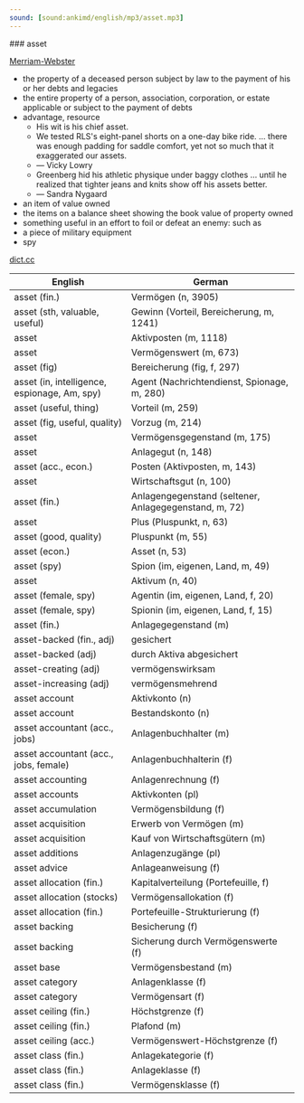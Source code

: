 ```yaml
---
sound: [sound:ankimd/english/mp3/asset.mp3]
---
```


\### asset

[Merriam-Webster](https://www.merriam-webster.com/dictionary/asset)

- the property of a deceased person subject by law to the payment of his or her debts and legacies
- the entire property of a person, association, corporation, or estate applicable or subject to the payment of debts
- advantage, resource
    - His wit is his chief asset.
    - We tested RLS's eight-panel shorts on a one-day bike ride. … there was enough padding for saddle comfort, yet not so much that it exaggerated our assets.
    - — Vicky Lowry
    - Greenberg hid his athletic physique under baggy clothes … until he realized that tighter jeans and knits show off his assets better.
    - — Sandra Nygaard
- an item of value owned
- the items on a balance sheet showing the book value of property owned
- something useful in an effort to foil or defeat an enemy: such as
- a piece of military equipment
- spy

[dict.cc](https://www.dict.cc/asset)

| English        | German       |
| -------------- | ------------ |
| asset (fin.) | Vermögen (n, 3905) |
| asset (sth, valuable, useful) | Gewinn (Vorteil, Bereicherung, m, 1241) |
| asset | Aktivposten (m, 1118) |
| asset | Vermögenswert (m, 673) |
| asset (fig) | Bereicherung (fig, f, 297) |
| asset (in, intelligence, espionage, Am, spy) | Agent (Nachrichtendienst, Spionage, m, 280) |
| asset (useful, thing) | Vorteil (m, 259) |
| asset (fig, useful, quality) | Vorzug (m, 214) |
| asset | Vermögensgegenstand (m, 175) |
| asset | Anlagegut (n, 148) |
| asset (acc., econ.) | Posten (Aktivposten, m, 143) |
| asset | Wirtschaftsgut (n, 100) |
| asset (fin.) | Anlagengegenstand (seltener, Anlagegegenstand, m, 72) |
| asset | Plus (Pluspunkt, n, 63) |
| asset (good, quality) | Pluspunkt (m, 55) |
| asset (econ.) | Asset (n, 53) |
| asset (spy) | Spion (im, eigenen, Land, m, 49) |
| asset | Aktivum (n, 40) |
| asset (female, spy) | Agentin (im, eigenen, Land, f, 20) |
| asset (female, spy) | Spionin (im, eigenen, Land, f, 15) |
| asset (fin.) | Anlagegegenstand (m) |
| asset-backed (fin., adj) | gesichert |
| asset-backed (adj) | durch Aktiva abgesichert |
| asset-creating (adj) | vermögenswirksam |
| asset-increasing (adj) | vermögensmehrend |
| asset account | Aktivkonto (n) |
| asset account | Bestandskonto (n) |
| asset accountant (acc., jobs) | Anlagenbuchhalter (m) |
| asset accountant (acc., jobs, female) | Anlagenbuchhalterin (f) |
| asset accounting | Anlagenrechnung (f) |
| asset accounts | Aktivkonten (pl) |
| asset accumulation | Vermögensbildung (f) |
| asset acquisition | Erwerb von Vermögen (m) |
| asset acquisition | Kauf von Wirtschaftsgütern (m) |
| asset additions | Anlagenzugänge (pl) |
| asset advice | Anlageanweisung (f) |
| asset allocation (fin.) | Kapitalverteilung (Portefeuille, f) |
| asset allocation (stocks) | Vermögensallokation (f) |
| asset allocation (fin.) | Portefeuille-Strukturierung (f) |
| asset backing | Besicherung (f) |
| asset backing | Sicherung durch Vermögenswerte (f) |
| asset base | Vermögensbestand (m) |
| asset category | Anlagenklasse (f) |
| asset category | Vermögensart (f) |
| asset ceiling (fin.) | Höchstgrenze (f) |
| asset ceiling (fin.) | Plafond (m) |
| asset ceiling (acc.) | Vermögenswert-Höchstgrenze (f) |
| asset class (fin.) | Anlagekategorie (f) |
| asset class (fin.) | Anlageklasse (f) |
| asset class (fin.) | Vermögensklasse (f) |

